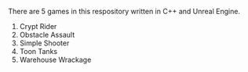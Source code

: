 There are 5 games in this respository written in C++ and Unreal Engine.
1. Crypt Rider
2. Obstacle Assault
3. Simple Shooter
4. Toon Tanks
5. Warehouse Wrackage
